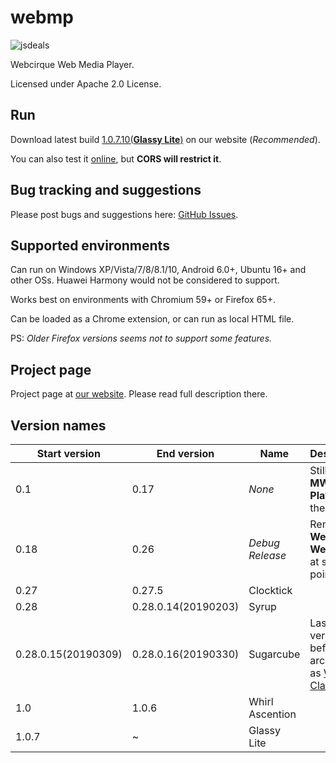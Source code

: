 # webmp

![jsdeals](https://github.com/webcirque/webmp/workflows/jsdeals/badge.svg)

Webcirque Web Media Player.

Licensed under Apache 2.0 License.

## Run

Download latest build [1.0.7.10(**Glassy Lite**)](https://webcirque.github.io/pwcq-pages/projects/webmp/builds/1.0.7.10.zip) on our website (_Recommended_).

You can also test it [online](https://webcirque.github.io/webmp), but **CORS will restrict it**.

## Bug tracking and suggestions

Please post bugs and suggestions here: [GitHub Issues](https://github.com/webcirque/webmp/issues).

## Supported environments

Can run on Windows XP/Vista/7/8/8.1/10, Android 6.0+, Ubuntu 16+ and other OSs. Huawei Harmony would not be considered to support.

Works best on environments with Chromium 59+ or Firefox 65+.

Can be loaded as a Chrome extension, or can run as local HTML file.

PS: _Older Firefox versions seems not to support some features._

## Project page

Project page at [our website](https://webcirque.github.io/pwcq-pages/project/webmp). Please read full description there.

<!--Get FLV [https://api.bilibili.com/x/player/playurl?avid=58451592&cid=101951691&qn=64&type=&otype=json]-->

## Version names

| Start version | End version | Name | Description |
| --- | --- | --- | --- |
| 0.1 | 0.17 | *None* | Still named **MWASH Player** back then. |
| 0.18 | 0.26 | *Debug Release* | Renamed to **Webcirque Web Player** at some point. |
| 0.27 | 0.27.5 | Clocktick |  |
| 0.28 | 0.28.0.14(20190203) | Syrup |  |
| 0.28.0.15(20190309) | 0.28.0.16(20190330) | Sugarcube | Last versions before archiving as [WebMP Classic](https://github.com/webcirque/webmp-old). |
| 1.0 | 1.0.6 | Whirl Ascention |  |
| 1.0.7 | ~ | Glassy Lite |  |

